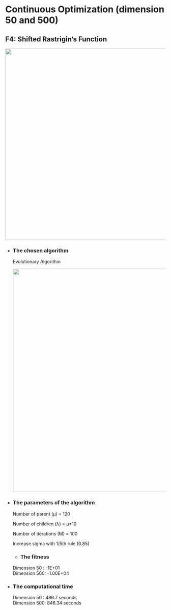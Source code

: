 # Continuous Optimization (dimension 50 and 500)
## F4: Shifted Rastrigin’s Function

<image src = "https://user-images.githubusercontent.com/57988473/81190368-0c386b80-8fb8-11ea-9e2b-8cce867f33e5.png" width = "600">

 

- ### The chosen algorithm       
  Evolutionary Algorithm   
  
  <img src="https://user-images.githubusercontent.com/57988473/81186672-5d922c00-8fb3-11ea-99b6-887b3a503dbb.png" width="700">   


- ### The parameters of the algorithm   
  Number of parent (µ) = 120   
  
  Number of children (λ) = µ*10 
  
  Number of iterations (M) = 100
  
  Increase sigma with 1/5th rule (0.85)   
  
  - ### The fitness   
  Dimension 50 :   -1E+01   
  Dimension 500:   -1.00E+04

- ### The computational time  
  Dimension 50 :   486.7    seconds  
  Dimension 500:   846.34 seconds
